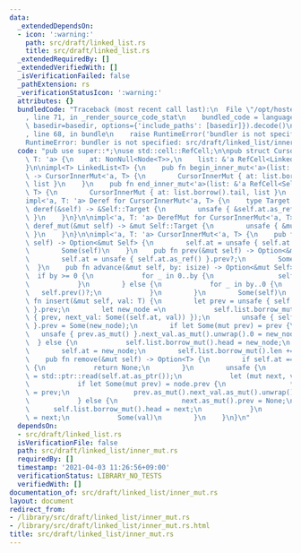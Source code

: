 ```yaml
---
data:
  _extendedDependsOn:
  - icon: ':warning:'
    path: src/draft/linked_list.rs
    title: src/draft/linked_list.rs
  _extendedRequiredBy: []
  _extendedVerifiedWith: []
  _isVerificationFailed: false
  _pathExtension: rs
  _verificationStatusIcon: ':warning:'
  attributes: {}
  bundledCode: "Traceback (most recent call last):\n  File \"/opt/hostedtoolcache/Python/3.9.2/x64/lib/python3.9/site-packages/onlinejudge_verify/documentation/build.py\"\
    , line 71, in _render_source_code_stat\n    bundled_code = language.bundle(stat.path,\
    \ basedir=basedir, options={'include_paths': [basedir]}).decode()\n  File \"/opt/hostedtoolcache/Python/3.9.2/x64/lib/python3.9/site-packages/onlinejudge_verify/languages/user_defined.py\"\
    , line 68, in bundle\n    raise RuntimeError('bundler is not specified: {}'.format(path.as_posix()))\n\
    RuntimeError: bundler is not specified: src/draft/linked_list/inner_mut.rs\n"
  code: "pub use super::*;\nuse std::cell::RefCell;\n\npub struct CursorInnerMut<'a,\
    \ T: 'a> {\n    at: NonNull<Node<T>>,\n    list: &'a RefCell<LinkedList<T>>,\n\
    }\n\nimpl<T> LinkedList<T> {\n    pub fn begin_inner_mut<'a>(list: &'a RefCell<Self>)\
    \ -> CursorInnerMut<'a, T> {\n        CursorInnerMut { at: list.borrow().head,\
    \ list }\n    }\n    pub fn end_inner_mut<'a>(list: &'a RefCell<Self>) -> CursorInnerMut<'a,\
    \ T> {\n        CursorInnerMut { at: list.borrow().tail, list }\n    }\n}\n\n\
    impl<'a, T: 'a> Deref for CursorInnerMut<'a, T> {\n    type Target = T;\n    fn\
    \ deref(&self) -> &Self::Target {\n        unsafe { &self.at.as_ref().next_val.as_ref().unwrap().1\
    \ }\n    }\n}\n\nimpl<'a, T: 'a> DerefMut for CursorInnerMut<'a, T> {\n    fn\
    \ deref_mut(&mut self) -> &mut Self::Target {\n        unsafe { &mut self.at.as_mut().next_val.as_mut().unwrap().1\
    \ }\n    }\n}\n\nimpl<'a, T: 'a> CursorInnerMut<'a, T> {\n    pub fn next(&mut\
    \ self) -> Option<&mut Self> {\n        self.at = unsafe { self.at.as_ref() }.next_val.as_ref()?.0;\n\
    \        Some(self)\n    }\n    pub fn prev(&mut self) -> Option<&mut Self> {\n\
    \        self.at = unsafe { self.at.as_ref() }.prev?;\n        Some(self)\n  \
    \  }\n    pub fn advance(&mut self, by: isize) -> Option<&mut Self> {\n      \
    \  if by >= 0 {\n            for _ in 0..by {\n                self.next()?;\n\
    \            }\n        } else {\n            for _ in by..0 {\n             \
    \   self.prev()?;\n            }\n        }\n        Some(self)\n    }\n    pub\
    \ fn insert(&mut self, val: T) {\n        let prev = unsafe { self.at.as_ref()\
    \ }.prev;\n        let new_node =\n            self.list.borrow_mut().new_node(Node\
    \ { prev, next_val: Some((self.at, val)) });\n        unsafe { self.at.as_mut()\
    \ }.prev = Some(new_node);\n        if let Some(mut prev) = prev {\n         \
    \   unsafe { prev.as_mut() }.next_val.as_mut().unwrap().0 = new_node;\n      \
    \  } else {\n            self.list.borrow_mut().head = new_node;\n        }\n\
    \        self.at = new_node;\n        self.list.borrow_mut().len += 1;\n    }\n\
    \    pub fn remove(&mut self) -> Option<T> {\n        if self.at == self.list.borrow_mut().tail\
    \ {\n            return None;\n        }\n        unsafe {\n            let node\
    \ = std::ptr::read(self.at.as_ptr());\n            let (mut next, val) = node.next_val?;\n\
    \            if let Some(mut prev) = node.prev {\n                *next.as_mut().prev.as_mut().unwrap()\
    \ = prev;\n                prev.as_mut().next_val.as_mut().unwrap().0 = next;\n\
    \            } else {\n                next.as_mut().prev = None;\n          \
    \      self.list.borrow_mut().head = next;\n            }\n            self.at\
    \ = next;\n            Some(val)\n        }\n    }\n}\n"
  dependsOn:
  - src/draft/linked_list.rs
  isVerificationFile: false
  path: src/draft/linked_list/inner_mut.rs
  requiredBy: []
  timestamp: '2021-04-03 11:26:56+09:00'
  verificationStatus: LIBRARY_NO_TESTS
  verifiedWith: []
documentation_of: src/draft/linked_list/inner_mut.rs
layout: document
redirect_from:
- /library/src/draft/linked_list/inner_mut.rs
- /library/src/draft/linked_list/inner_mut.rs.html
title: src/draft/linked_list/inner_mut.rs
---
```

